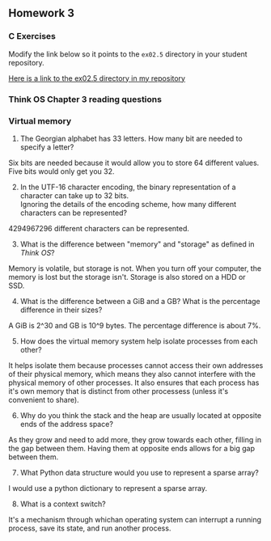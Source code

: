 ## Homework 3

### C Exercises

Modify the link below so it points to the `ex02.5` directory in your
student repository.

[Here is a link to the ex02.5 directory in my repository](https://github.com/YOUR_GITHUB_USERNAME_HERE/ExercisesInC/tree/master/exercises/ex02.5)

### Think OS Chapter 3 reading questions

### Virtual memory

1) The Georgian alphabet has 33 letters.  How many bit are needed to specify a letter?

Six bits are needed because it would allow you to store 64 different values. Five bits would only get you 32.

2) In the UTF-16 character encoding, the binary representation of a character can take up to 32 bits.  
Ignoring the details of the encoding scheme, how many different characters can be represented?

4294967296 different characters can be represented.

3) What is the difference between "memory" and "storage" as defined in *Think OS*?

Memory is volatile, but storage is not. When you turn off your computer, the memory is lost but the storage isn't. Storage is also stored on a HDD or SSD.

4) What is the difference between a GiB and a GB?  What is the percentage difference in their sizes?

A GiB is 2^30 and GB is 10^9 bytes. The percentage difference is about 7%.

5) How does the virtual memory system help isolate processes from each other?

It helps isolate them because processes cannot access their own addresses of their physical memory, which means they also cannot interfere with the physical memory of other processes. It also ensures that each process has it's own memory that is distinct from other processess (unless it's convenient to share).

6) Why do you think the stack and the heap are usually located at opposite ends of the address space?

As they grow and need to add more, they grow towards each other, filling in the gap between them. Having them at opposite ends allows for a big gap between them.

7) What Python data structure would you use to represent a sparse array?

I would use a python dictionary to represent a sparse array.

8) What is a context switch?

It's a mechanism through whichan operating system can interrupt a running process, save its state, and run another process.
